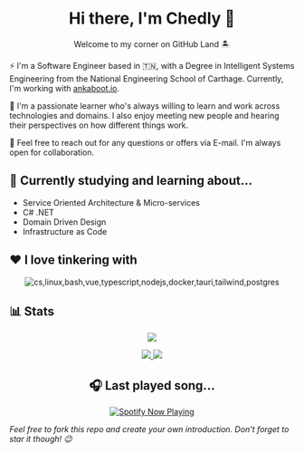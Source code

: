 <h1 align="center">Hi there, I'm Chedly 👋</h1>

<!-- <p align="center"> <img src="https://komarev.com/ghpvc/?username=zedo9&label=Profile_views&color=0e75b6&style=plastic" alt="Zedo9 Profile Views" /></p> -->

<p align="center">Welcome to my corner on GitHub Land 🏝️</p>

⚡ I'm a Software Engineer based in 🇹🇳, with a Degree in Intelligent Systems Engineering from the National Engineering School of Carthage. Currently, I'm working with [ankaboot.io](https://github.com/ankaboot-source).

📌 I'm a passionate learner who's always willing to learn and work across technologies and domains. I also enjoy meeting new people and hearing their perspectives on how different things work.

📌 Feel free to reach out for any questions or offers via E-mail. I'm always open for collaboration.

## 📗 Currently studying and learning about...

- Service Oriented Architecture & Micro-services
- C# .NET
- Domain Driven Design
- Infrastructure as Code

## ❤ I love tinkering with

<!-- Use the logos provided here https://simpleicons.org/ -->

<p align="center">
<img src="https://skillicons.dev/icons?i=cs,linux,bash,vue,typescript,nodejs,docker,tauri,tailwind,postgres" alt="cs,linux,bash,vue,typescript,nodejs,docker,tauri,tailwind,postgres" />
</p>

<!-- ## 💻 I have used at some point

<p align="center">
<img src="https://skillicons.dev/icons?i=python,angular,react,cpp,java,spring,mysql,mongodb,php,electron,wordpress,qt" alt="python,angular,react,cpp,java,spring,mysql,mongodb,php,electron,wordpress,qt" />
</p> -->

## 📊 Stats

<p align="center" >
	<a href="https://github.com/zedo9">
		<img src="https://github-readme-streak-stats.herokuapp.com?user=zedo9&hide_border=true&theme=dark" />
	</a>
</p>

<p align="center" >
    <a href="#">
	<img src="https://github-readme-stats.vercel.app/api?username=zedo9&count_private=true&show_icons=true&include_all_commits=true&hide_rank=true&hide_border=true&hide=issues&layout=compact&line_height=24&custom_title=Zedo's%20GitHub%20Stats&theme=dark" />
	<img src="https://github-readme-stats.vercel.app/api/top-langs/?username=Zedo9&layout=compact&hide_border=true&theme=dark&langs_count=6" />
    </a>
</p>

<h2 align="center">🎧 Last played song...</h2>

<p align="center">
    <a href="https://open.spotify.com/user/zedo98">
        <img src="https://novatorem-chedly-zouche.vercel.app/api/spotify" alt="Spotify Now Playing"  />
    </a>
</p>

_Feel free to fork this repo and create your own introduction. Don't forget to star it though! 😉_
